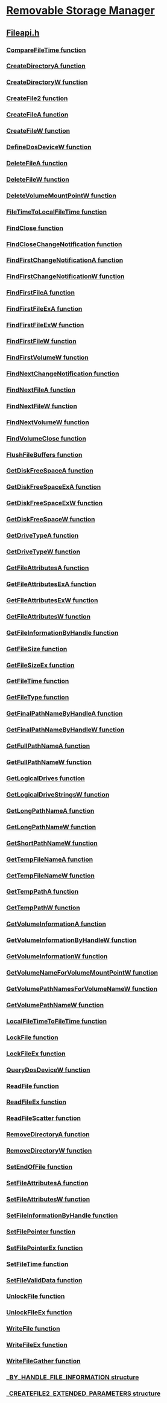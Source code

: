 # [Removable Storage Manager](../_fs/index.md)
## [Fileapi.h](index.md)
### [CompareFileTime function](../fileapi/nf-fileapi-comparefiletime.md)
### [CreateDirectoryA function](../fileapi/nf-fileapi-createdirectorya.md)
### [CreateDirectoryW function](../fileapi/nf-fileapi-createdirectoryw.md)
### [CreateFile2 function](../fileapi/nf-fileapi-createfile2.md)
### [CreateFileA function](../fileapi/nf-fileapi-createfilea.md)
### [CreateFileW function](../fileapi/nf-fileapi-createfilew.md)
### [DefineDosDeviceW function](../fileapi/nf-fileapi-definedosdevicew.md)
### [DeleteFileA function](../fileapi/nf-fileapi-deletefilea.md)
### [DeleteFileW function](../fileapi/nf-fileapi-deletefilew.md)
### [DeleteVolumeMountPointW function](../fileapi/nf-fileapi-deletevolumemountpointw.md)
### [FileTimeToLocalFileTime function](../fileapi/nf-fileapi-filetimetolocalfiletime.md)
### [FindClose function](../fileapi/nf-fileapi-findclose.md)
### [FindCloseChangeNotification function](../fileapi/nf-fileapi-findclosechangenotification.md)
### [FindFirstChangeNotificationA function](../fileapi/nf-fileapi-findfirstchangenotificationa.md)
### [FindFirstChangeNotificationW function](../fileapi/nf-fileapi-findfirstchangenotificationw.md)
### [FindFirstFileA function](../fileapi/nf-fileapi-findfirstfilea.md)
### [FindFirstFileExA function](../fileapi/nf-fileapi-findfirstfileexa.md)
### [FindFirstFileExW function](../fileapi/nf-fileapi-findfirstfileexw.md)
### [FindFirstFileW function](../fileapi/nf-fileapi-findfirstfilew.md)
### [FindFirstVolumeW function](../fileapi/nf-fileapi-findfirstvolumew.md)
### [FindNextChangeNotification function](../fileapi/nf-fileapi-findnextchangenotification.md)
### [FindNextFileA function](../fileapi/nf-fileapi-findnextfilea.md)
### [FindNextFileW function](../fileapi/nf-fileapi-findnextfilew.md)
### [FindNextVolumeW function](../fileapi/nf-fileapi-findnextvolumew.md)
### [FindVolumeClose function](../fileapi/nf-fileapi-findvolumeclose.md)
### [FlushFileBuffers function](../fileapi/nf-fileapi-flushfilebuffers.md)
### [GetDiskFreeSpaceA function](../fileapi/nf-fileapi-getdiskfreespacea.md)
### [GetDiskFreeSpaceExA function](../fileapi/nf-fileapi-getdiskfreespaceexa.md)
### [GetDiskFreeSpaceExW function](../fileapi/nf-fileapi-getdiskfreespaceexw.md)
### [GetDiskFreeSpaceW function](../fileapi/nf-fileapi-getdiskfreespacew.md)
### [GetDriveTypeA function](../fileapi/nf-fileapi-getdrivetypea.md)
### [GetDriveTypeW function](../fileapi/nf-fileapi-getdrivetypew.md)
### [GetFileAttributesA function](../fileapi/nf-fileapi-getfileattributesa.md)
### [GetFileAttributesExA function](../fileapi/nf-fileapi-getfileattributesexa.md)
### [GetFileAttributesExW function](../fileapi/nf-fileapi-getfileattributesexw.md)
### [GetFileAttributesW function](../fileapi/nf-fileapi-getfileattributesw.md)
### [GetFileInformationByHandle function](../fileapi/nf-fileapi-getfileinformationbyhandle.md)
### [GetFileSize function](../fileapi/nf-fileapi-getfilesize.md)
### [GetFileSizeEx function](../fileapi/nf-fileapi-getfilesizeex.md)
### [GetFileTime function](../fileapi/nf-fileapi-getfiletime.md)
### [GetFileType function](../fileapi/nf-fileapi-getfiletype.md)
### [GetFinalPathNameByHandleA function](../fileapi/nf-fileapi-getfinalpathnamebyhandlea.md)
### [GetFinalPathNameByHandleW function](../fileapi/nf-fileapi-getfinalpathnamebyhandlew.md)
### [GetFullPathNameA function](../fileapi/nf-fileapi-getfullpathnamea.md)
### [GetFullPathNameW function](../fileapi/nf-fileapi-getfullpathnamew.md)
### [GetLogicalDrives function](../fileapi/nf-fileapi-getlogicaldrives.md)
### [GetLogicalDriveStringsW function](../fileapi/nf-fileapi-getlogicaldrivestringsw.md)
### [GetLongPathNameA function](../fileapi/nf-fileapi-getlongpathnamea.md)
### [GetLongPathNameW function](../fileapi/nf-fileapi-getlongpathnamew.md)
### [GetShortPathNameW function](../fileapi/nf-fileapi-getshortpathnamew.md)
### [GetTempFileNameA function](../fileapi/nf-fileapi-gettempfilenamea.md)
### [GetTempFileNameW function](../fileapi/nf-fileapi-gettempfilenamew.md)
### [GetTempPathA function](../fileapi/nf-fileapi-gettemppatha.md)
### [GetTempPathW function](../fileapi/nf-fileapi-gettemppathw.md)
### [GetVolumeInformationA function](../fileapi/nf-fileapi-getvolumeinformationa.md)
### [GetVolumeInformationByHandleW function](../fileapi/nf-fileapi-getvolumeinformationbyhandlew.md)
### [GetVolumeInformationW function](../fileapi/nf-fileapi-getvolumeinformationw.md)
### [GetVolumeNameForVolumeMountPointW function](../fileapi/nf-fileapi-getvolumenameforvolumemountpointw.md)
### [GetVolumePathNamesForVolumeNameW function](../fileapi/nf-fileapi-getvolumepathnamesforvolumenamew.md)
### [GetVolumePathNameW function](../fileapi/nf-fileapi-getvolumepathnamew.md)
### [LocalFileTimeToFileTime function](../fileapi/nf-fileapi-localfiletimetofiletime.md)
### [LockFile function](../fileapi/nf-fileapi-lockfile.md)
### [LockFileEx function](../fileapi/nf-fileapi-lockfileex.md)
### [QueryDosDeviceW function](../fileapi/nf-fileapi-querydosdevicew.md)
### [ReadFile function](../fileapi/nf-fileapi-readfile.md)
### [ReadFileEx function](../fileapi/nf-fileapi-readfileex.md)
### [ReadFileScatter function](../fileapi/nf-fileapi-readfilescatter.md)
### [RemoveDirectoryA function](../fileapi/nf-fileapi-removedirectorya.md)
### [RemoveDirectoryW function](../fileapi/nf-fileapi-removedirectoryw.md)
### [SetEndOfFile function](../fileapi/nf-fileapi-setendoffile.md)
### [SetFileAttributesA function](../fileapi/nf-fileapi-setfileattributesa.md)
### [SetFileAttributesW function](../fileapi/nf-fileapi-setfileattributesw.md)
### [SetFileInformationByHandle function](../fileapi/nf-fileapi-setfileinformationbyhandle.md)
### [SetFilePointer function](../fileapi/nf-fileapi-setfilepointer.md)
### [SetFilePointerEx function](../fileapi/nf-fileapi-setfilepointerex.md)
### [SetFileTime function](../fileapi/nf-fileapi-setfiletime.md)
### [SetFileValidData function](../fileapi/nf-fileapi-setfilevaliddata.md)
### [UnlockFile function](../fileapi/nf-fileapi-unlockfile.md)
### [UnlockFileEx function](../fileapi/nf-fileapi-unlockfileex.md)
### [WriteFile function](../fileapi/nf-fileapi-writefile.md)
### [WriteFileEx function](../fileapi/nf-fileapi-writefileex.md)
### [WriteFileGather function](../fileapi/nf-fileapi-writefilegather.md)
### [_BY_HANDLE_FILE_INFORMATION structure](../fileapi/ns-fileapi-_by_handle_file_information.md)
### [_CREATEFILE2_EXTENDED_PARAMETERS structure](../fileapi/ns-fileapi-_createfile2_extended_parameters.md)
